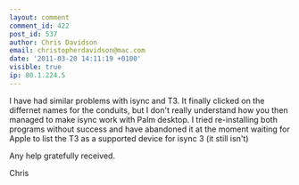 ```yaml
---
layout: comment
comment_id: 422
post_id: 537
author: Chris Davidson
email: christopherdavidson@mac.com
date: '2011-03-20 14:11:19 +0100'
visible: true
ip: 80.1.224.5
---
```

I have had similar problems with isync and T3. It finally clicked on the differnet names for the conduits, but I don't really understand how you then managed to make isync work with Palm desktop. I tried re-installing both programs without success and  have abandoned it at the moment waiting for Apple to list the T3 as a supported device for isync 3 (it still isn't)

Any help gratefully received.

Chris
